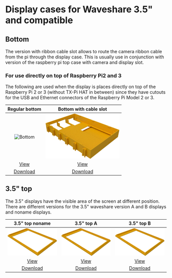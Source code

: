 # Display cases for Waveshare 3.5" and compatible

## Bottom

The version with ribbon cable slot allows to route the camera ribbon cable from the pi through the display case. This is usually 
use in conjunction with version of the raspberry pi top case with camera and display slot.

### For use directly on top of Raspberry Pi2 and 3

The following are used when the display is places directly on top of the Raspberry Pi 2 or 3 (without TX-Pi HAT in between) since they 
have cutouts for the USB and Ethernet connectors of the Raspberry Pi Model 2 or 3.

| Regular bottom | Bottom with cable slot |
|:---:|:---:|
| ![Bottom](./images/display32_v4_bottom.png) | ![Bottom](./images/display_v4_bottom_with_ribbon_slot.png) |
| [View](display32_v4_bottom.stl) | [View](display_v4_bottom_with_ribbon_slot.stl) |
| [Download](display32_v4_bottom.stl?raw=true) | [Download](display_v4_bottom.stl?raw=true) |

## 3.5" top

The 3.5" displays have the visible area of the screen at different position. There
are different versions for the 3.5" waveshare version A and B displays and noname displays.

| 3.5" top noname | 3.5" top A | 3.5" top B |
|:---:|:---:|:---:|
| ![Top 3.5"](./images/display35_top.png) | ![Top 3.5" A](./images/display_ws35a_top.png) | ![Top 3.5" B](./images/display_ws35b_top.png) |
| [View](display35_top.stl) | [View](display_ws35a_top.stl) | [View](display_ws35b_top.stl) |
| [Download](display35_top.stl?raw=true) | [Download](display_ws35a_top.stl?raw=true) | [Download](display_ws35b_top.stl?raw=true) |
